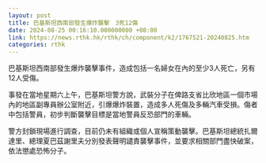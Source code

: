 ```yaml
---
layout: post
title: 巴基斯坦西南部發生爆炸襲擊　3死12傷
date: 2024-08-25 00:16:10.000000000 +08:00
link: https://news.rthk.hk/rthk/ch/component/k2/1767521-20240825.htm
categories: rthk
---
```


巴基斯坦西南部發生爆炸襲擊事件，造成包括一名婦女在內的至少3人死亡，另有12人受傷。

事發在當地星期六上午，巴基斯坦警方說，武裝分子在俾路支省比欣地區一個市場內的地區副專員辦公室附近，引爆爆炸裝置，造成多人死傷及多輛汽車受損。傷者中包括警員，初步判斷襲擊目標是當地警員反恐部門的車輛。

警方封鎖現場進行調查，目前仍未有組織或個人宣稱策動襲擊。巴基斯坦總統扎爾達里、總理夏巴茲謝里夫分別發表聲明譴責襲擊事件，並要求相關部門盡快破案，依法懲處恐怖分子。
